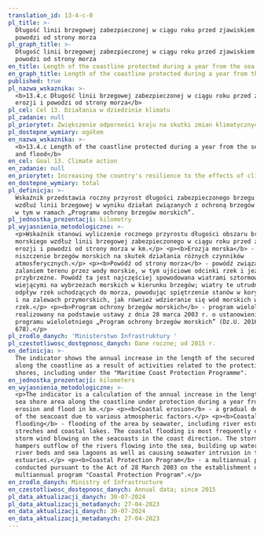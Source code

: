 ```yaml
---
translation_id: 13-4-c-0
pl_title: >-
  Długość linii brzegowej zabezpieczonej w ciągu roku przed zjawiskiem erozji i
  powodzi od strony morza
pl_graph_title: >-
  Długość linii brzegowej zabezpieczonej w ciągu roku przed zjawiskiem erozji i
  powodzi od strony morza
en_title: Length of the coastline protected during a year from the sea erosion and flood
en_graph_title: Length of the coastline protected during a year from the sea erosion and flood
published: true
pl_nazwa_wskaznika: >-
  <b>13.4.c Długość linii brzegowej zabezpieczonej w ciągu roku przed zjawiskiem
  erozji i powodzi od strony morza</b>
pl_cel: Cel 13. Działania w dziedzinie klimatu
pl_zadanie: null
pl_priorytet: Zwiększenie odporności kraju na skutki zmian klimatycznych
pl_dostepne_wymiary: ogółem
en_nazwa_wskaznika: >-
  <b>13.4.c Length of the coastline protected during a year from the sea erosion
  and flood</b>
en_cel: Goal 13. Climate action
en_zadanie: null
en_priorytet: Increasing the country's resilience to the effects of climate change
en_dostepne_wymiary: total
pl_definicja: >-
  Wskaźnik przedstawia roczny przyrost długości zabezpieczonego brzegu morskiego
  wzdłuż linii brzegowej w wyniku działań związanych z ochroną brzegów morskich,
  w tym w ramach „Programu ochrony brzegów morskich”.
pl_jednostka_prezentacji: kilometry
pl_wyjasnienia_metodologiczne: >-
  <p>Wskaźnik stanowi wyliczenie rocznego przyrostu długości obszaru brzegu
  morskiego wzdłuż linii brzegowej zabezpieczonego w ciągu roku przed zjawiskiem
  erozji i powodzi od strony morza w km.</p> <p><b>Erozja morska</b> -
  niszczenie brzegów morskich na skutek działania różnych czynników
  atmosferycznych.</p> <p><b>Powódź od strony morza</b> - powódź związana z
  zalaniem terenu przez wody morskie, w tym ujściowe odcinki rzek i jeziora
  przybrzeżne. Powódź ta jest najczęściej spowodowana wiatrami sztormowymi,
  wiejącymi na wybrzeżach morskich w kierunku brzegów; wiatry te utrudniają
  odpływ rzek uchodzących do morza, powodując spiętrzenie stanów w korytach rzek
  i na zalewach przymorskich, jak również wdzieranie się wód morskich w ujściu
  rzek.</p> <p><b>Program ochrony brzegów morskich</b> - program wieloletni
  realizowany na podstawie ustawy z dnia 28 marca 2003 r. o ustanowieniu
  programu wieloletniego „Program ochrony brzegów morskich” (Dz.U. 2016 r. poz.
  678).</p>
pl_zrodlo_danych: 'Ministerstwo Infrastruktury '
pl_czestotliwosc_dostępnosc_danych: Dane roczne; od 2015 r.
en_definicja: >-
  The indicator shows the annual increase in the length of the secured sea shore
  along the coastline as a result of activities related to the protection of sea
  shores, including under the "Maritime Coast Protection Programme".
en_jednostka_prezentacji: kilometers
en_wyjasnienia_metodologiczne: >-
  <p>The indicator is a calculation of the annual increase in the length of the
  sea shore area along the coastline under protection during a year from the sea
  erosion and flood in km.</p> <p><b>Coastal erosion</b> - a gradual destruction
  of the seacoast due to various atmospheric factors.</p> <p><b>Coastal
  flooding</b> - flooding of the area by seawater, including river estuary
  streches and coastal lakes. The coastal flooding is most frequently caused by
  storm wind blowing on the seacoasts in the coast direction. The storm wind
  hampers outflow of the rivers flowing into the sea, building up water in the
  river beds and sea lagoons as well as causing seawater intrusion in the
  estuaries.</p> <p><b>Coastal Protection Program</b> - a multiannual program
  conducted pursuant to the Act of 28 March 2003 on the establishment of the
  multiannual program "Coastal Protection Program".</p>
en_zrodlo_danych: Ministry of Infrastructure
en_czestotliwosc_dostępnosc_danych: Annual data; since 2015
pl_data_aktualizacji_danych: 30-07-2024
pl_data_aktualizacji_metadanych: 27-04-2023
en_data_aktualizacji_danych: 30-07-2024
en_data_aktualizacji_metadanych: 27-04-2023
---
```

